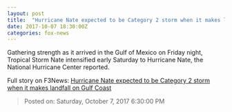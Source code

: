 ```yaml
---
layout: post
title:  "Hurricane Nate expected to be Category 2 storm when it makes landfall on Gulf Coast"
date: 2017-10-07 18:30:00Z
categories: fox-news
---
```


Gathering strength as it arrived in the Gulf of Mexico on Friday night, Tropical Storm Nate intensified early Saturday to Hurricane Nate, the National Hurricane Center reported.


Full story on F3News: [Hurricane Nate expected to be Category 2 storm when it makes landfall on Gulf Coast](http://www.f3nws.com/n/AEyHjH)

> Posted on: Saturday, October 7, 2017 6:30:00 PM
